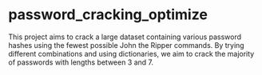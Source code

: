 # password_cracking_optimize
This project aims to crack a large dataset containing various password hashes using the fewest possible John the Ripper commands. By trying different combinations and using dictionaries, we aim to crack the majority of passwords with lengths between 3 and 7.
